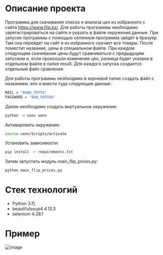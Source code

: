 # Описание проекта

Программа для скачивания списка и анализа цен из избранного с сайта https://www.flip.kz/. Для работы программы необходимо зарегистрироваться на сайте и указать в файле окружения данные.
При запуске программы с помощью селениум программа зайдет в бразуер. Там она перейдет на сайт и из избранного скачает все товары. После поместит название, цены в специальном файле.
При каждом следующем скачивании цены будут сравниваться с предыдущим запуском и, если произошли изменения цен, разница будет указана в отдельном файле в папке result. Для каждого запуска создается отдельный файл сравнения.

Для работы программы необходимо в корневой папке создать файл с названием .env и внести туда следующие данные:
```bash
MAIL = "ВАША_ПОЧТА"
PASSWORD = "ВАШ_ПАРОЛЬ"
```

Далее необходимо создать виртуальное окружение:
```bash
python -m venv venv
```

Активировать окружение:
```bash
source venv/Scripts/activate
```

Установить зависимости:

```bash
pip install -r requirements.txt
```

Затем запустить модуль main_flip_prices.py:
```bash
python main_flip_prices.py
```

# Стек технологий

- Python 3.11,
- beautifulsoup4 4.13.3
- selenium 4.28.1


# Пример

![image](https://github.com/user-attachments/assets/13685eda-08b6-424e-a005-4be28eaf09bc)

